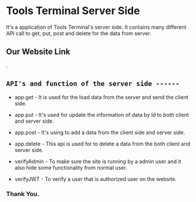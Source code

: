 # Tools Terminal Server Side

It's a application of Tools Terminal's server side. It contains many different API call to get, put, post and delete for the data from server.

## Our Website Link

[](). 

## `API's and function of the server side ------`

* app.get - It is used for the load data from the server and send the client side.

* app.put - It's used for update the information of data by id to both client and server side.

* app.post - It's using to add a data from the client side and server side.

* app.delete - This api is used for to delete a data from the both client and server side.

* verifyAdmin - To make sure the site is running by a admin user and it also hide some functionality from normal user.

* verifyJWT - To verify a user that is authorized user on the website.

### Thank You.